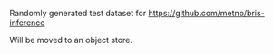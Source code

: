 Randomly generated test dataset for https://github.com/metno/bris-inference

Will be moved to an object store.